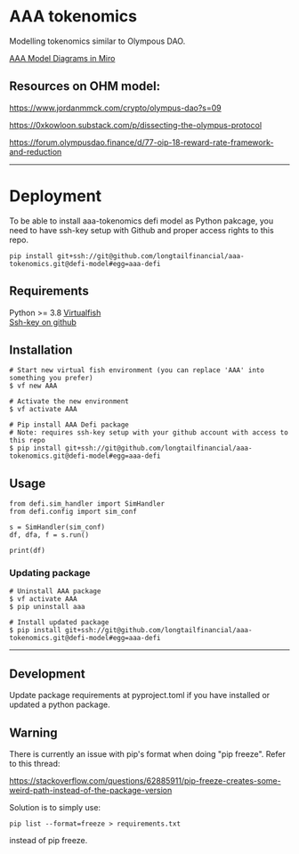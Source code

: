 # AAA tokenomics

Modelling tokenomics similar to Olympous DAO.

[AAA Model Diagrams in Miro](https://miro.com/app/board/uXjVOXwHq1M=/)

## Resources on OHM model:

https://www.jordanmmck.com/crypto/olympus-dao?s=09

https://0xkowloon.substack.com/p/dissecting-the-olympus-protocol

https://forum.olympusdao.finance/d/77-oip-18-reward-rate-framework-and-reduction

---

# Deployment
To be able to install aaa-tokenomics defi model as Python pakcage, you need to have ssh-key setup with Github and proper access rights to this repo.  

```
pip install git+ssh://git@github.com/longtailfinancial/aaa-tokenomics.git@defi-model#egg=aaa-defi
```

## Requirements
Python >= 3.8
[Virtualfish](https://virtualfish.readthedocs.io/en/latest/install.html)  
[Ssh-key on github](https://docs.github.com/en/authentication/connecting-to-github-with-ssh/generating-a-new-ssh-key-and-adding-it-to-the-ssh-agent)

## Installation 
```
# Start new virtual fish environment (you can replace 'AAA' into something you prefer)
$ vf new AAA

# Activate the new environment
$ vf activate AAA

# Pip install AAA Defi package 
# Note: requires ssh-key setup with your github account with access to this repo
$ pip install git+ssh://git@github.com/longtailfinancial/aaa-tokenomics.git@defi-model#egg=aaa-defi
```
## Usage
```
from defi.sim_handler import SimHandler
from defi.config import sim_conf

s = SimHandler(sim_conf)
df, dfa, f = s.run()

print(df)
```


### Updating package
```
# Uninstall AAA package
$ vf activate AAA
$ pip uninstall aaa

# Install updated package
$ pip install git+ssh://git@github.com/longtailfinancial/aaa-tokenomics.git@defi-model#egg=aaa-defi
```
---

## Development
Update package requirements at pyproject.toml if you have installed or updated a
python package. 


## Warning

There is currently an issue with pip's format when doing "pip freeze".
Refer to this thread:

https://stackoverflow.com/questions/62885911/pip-freeze-creates-some-weird-path-instead-of-the-package-version

Solution is to simply use:
```
pip list --format=freeze > requirements.txt
```
instead of pip freeze.
